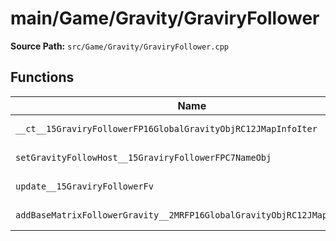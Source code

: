 # main/Game/Gravity/GraviryFollower

**Source Path:** `src/Game/Gravity/GraviryFollower.cpp`

## Functions

| Name | Address | Match % |
|------|---------|---------|
| `__ct__15GraviryFollowerFP16GlobalGravityObjRC12JMapInfoIter` | `0x80159048` | :white_check_mark: (100.0%) |
| `setGravityFollowHost__15GraviryFollowerFPC7NameObj` | `0x801590A4` | :white_check_mark: (100.0%) |
| `update__15GraviryFollowerFv` | `0x801590B0` | :white_check_mark: (100.0%) |
| `addBaseMatrixFollowerGravity__2MRFP16GlobalGravityObjRC12JMapInfoIter` | `0x80159154` | :white_check_mark: (100.0%) |